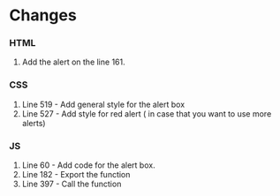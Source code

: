 # Changes

### HTML
1. Add the alert on the line 161.

### CSS
1. Line 519 - Add general style for the alert box
2. Line 527 - Add style for red alert ( in case that you want to use more alerts)


### JS
1. Line 60 - Add code for the alert box.
2. Line 182 - Export the function
3. Line 397 - Call the function